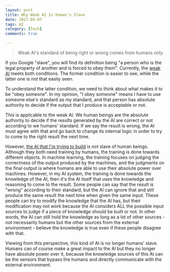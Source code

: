```yaml
---
layout: post
title: Why Weak AI Is Human's Slave
date: 2017-05-07
tags: AI
category: [Tech]
comments: true

---
```


> Weak AI's standard of being right or wrong comes from humans only.

If you Google "slave", you will find its definition being "a person who is the legal property of another and is forced to obey them". Currently, the [weak AI](https://en.wikipedia.org/wiki/Weak_AI) meets both conditions. The former condition is easier to see, while the latter one is not that easily seen.

To understand the latter condition, we need to think about what makes it to be "obey someone". In my opinion, "I obey someone" means I have to use someone else's standard as my standard, and that person has absolute authority to decide if the output that I produce is acceptable or not.

This is applicable to the weak AI. We human beings are the absolute authority to decide if the results generated by the AI are correct or not according to we humans' standard. If we say the result is wrong, the AI must agree with that and go back to change its internal logic in order to try to come to the right result the next time.

However, [the AI that I'm trying to build](http://yaobinwen.github.io/archive/2017/05/06/AI-Mindset-Build-my-own-AI/) is not slave of human beings. Although they both need training by humans, the training is done towards different objects. In machine learning, the training focuses on judging the correctness of the output produced by the machines, and the judgments on the final output is where humans are able to use their absolute power over machines. However, in my AI system, the training is done towards the knowledge of the AI, then it's the AI itself that uses the knowledge and reasoning to come to the result. Some people can say that the result is "wrong" according to their standard, but the AI can ignore that and still produce the same result the next time when given the same input. These people can try to modify the knowledge that the AI has, but their modification may not work because the AI considers ALL the possible input sources to judge if a piece of knowledge should be built or not. In other words, the AI can still hold the knowledge as long as a lot of other sources - not necessarily humans but the other sources from the external environment - believe the knowledge is true even if these people disagree with that.

Viewing from this perspective, this kind of AI is no longer humans' slave. Humans can of course make a great impact to the AI but they no longer have absolute power over it, because the knowledge sources of this AI can be the sensors that bypass the humans and directly communicate with the external environment.
